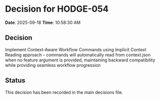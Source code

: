 # Decision for HODGE-054

**Date**: 2025-09-18
**Time**: 10:58:30 AM

## Decision
Implement Context-Aware Workflow Commands using Implicit Context Reading approach - commands will automatically read from context.json when no feature argument is provided, maintaining backward compatibility while providing seamless workflow progression

## Status
This decision has been recorded in the main decisions file.
